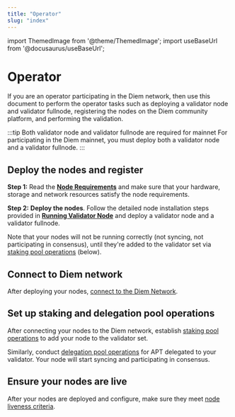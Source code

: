 ```yaml
---
title: "Operator"
slug: "index"
---
```


import ThemedImage from '@theme/ThemedImage';
import useBaseUrl from '@docusaurus/useBaseUrl';

# Operator

If you are an operator participating in the Diem network, then use this document to perform the operator tasks such as deploying a validator node and validator fullnode, registering the nodes on the Diem community platform, and performing the validation. 

:::tip Both validator node and validator fullnode are required for mainnet
For participating in the Diem mainnet, you must deploy both a validator node and a validator fullnode. 
:::

## Deploy the nodes and register

**Step 1:** Read the [**Node Requirements**](./node-requirements.md) and make sure that your hardware, storage and network resources satisfy the node requirements.

**Step 2:** **Deploy the nodes**. Follow the detailed node installation steps provided in [**Running Validator Node**](running-validator-node/index.md) and deploy a validator node and a validator fullnode.

Note that your nodes will not be running correctly (not syncing, not participating in consensus), until they're added to the validator set via [staking pool operations](./shutting-down-nodes.md) (below).

## Connect to Diem network

After deploying your nodes, [connect to the Diem Network](./connect-to-diem-network.md).

## Set up staking and delegation pool operations

After connecting your nodes to the Diem network, establish [staking pool operations](./staking-pool-operations.md) to add your node to the validator set. 

Similarly, conduct [delegation pool operations](./delegation-pool-operations.md) for APT delegated to your validator. Your node will start syncing and participating in consensus.

## Ensure your nodes are live

After your nodes are deployed and configure, make sure they meet [node liveness criteria](./node-liveness-criteria.md).
